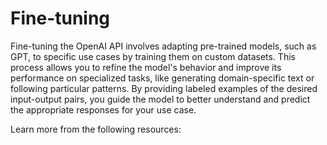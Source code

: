 # Fine-tuning

Fine-tuning the OpenAI API involves adapting pre-trained models, such as GPT, to specific use cases by training them on custom datasets. This process allows you to refine the model's behavior and improve its performance on specialized tasks, like generating domain-specific text or following particular patterns. By providing labeled examples of the desired input-output pairs, you guide the model to better understand and predict the appropriate responses for your use case.

Learn more from the following resources:

